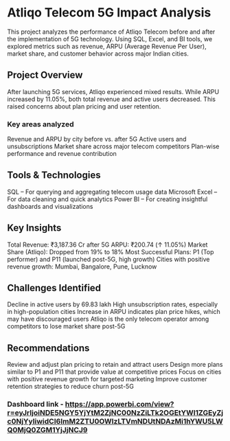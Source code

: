 # Atliqo Telecom 5G Impact Analysis
This project analyzes the performance of Atliqo Telecom before and after the implementation of 5G technology. Using SQL, Excel, and BI tools, we explored metrics such as revenue, ARPU (Average Revenue Per User), market share, and customer behavior across major Indian cities.

## Project Overview
After launching 5G services, Atliqo experienced mixed results. While ARPU increased by 11.05%, both total revenue and active users decreased. This raised concerns about plan pricing and user retention.

### Key areas analyzed
Revenue and ARPU by city before vs. after 5G
Active users and unsubscriptions
Market share across major telecom competitors
Plan-wise performance and revenue contribution

##  Tools & Technologies
SQL – For querying and aggregating telecom usage data
Microsoft Excel – For data cleaning and quick analytics
Power BI – For creating insightful dashboards and visualizations

## Key Insights
Total Revenue: ₹3,187.36 Cr after 5G
ARPU: ₹200.74 (↑ 11.05%)
Market Share (Atliqo): Dropped from 19% to 18%
Most Successful Plans: P1 (Top performer) and P11 (launched post-5G, high growth)
Cities with positive revenue growth: Mumbai, Bangalore, Pune, Lucknow

## Challenges Identified
Decline in active users by 69.83 lakh
High unsubscription rates, especially in high-population cities
Increase in ARPU indicates plan price hikes, which may have discouraged users
Atliqo is the only telecom operator among competitors to lose market share post-5G

## Recommendations
Review and adjust plan pricing to retain and attract users
Design more plans similar to P1 and P11 that provide value at competitive prices
Focus on cities with positive revenue growth for targeted marketing
Improve customer retention strategies to reduce churn post-5G


### Dashboard link - https://app.powerbi.com/view?r=eyJrIjoiNDE5NGY5YjYtM2ZjNC00NzZiLTk2OGEtYWI1ZGEyZjc0NjYyIiwidCI6ImM2ZTU0OWIzLTVmNDUtNDAzMi1hYWU5LWQ0MjQ0ZGM1YjJjNCJ9

